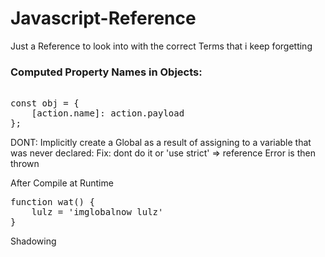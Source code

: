 # Javascript-Reference
Just a Reference to look into with the correct Terms that i keep forgetting 

### Computed Property Names in Objects:

<pre> 
const obj = {
    [action.name]: action.payload
};
</pre>



DONT: Implicitly create a Global as a result of assigning to a variable that was never declared:
Fix: dont do it or 'use strict' => reference Error is then thrown

After Compile at Runtime 
<pre>
function wat() {
    lulz = 'imglobalnow lulz'
}
</pre>

Shadowing

<pre>

</pre>
